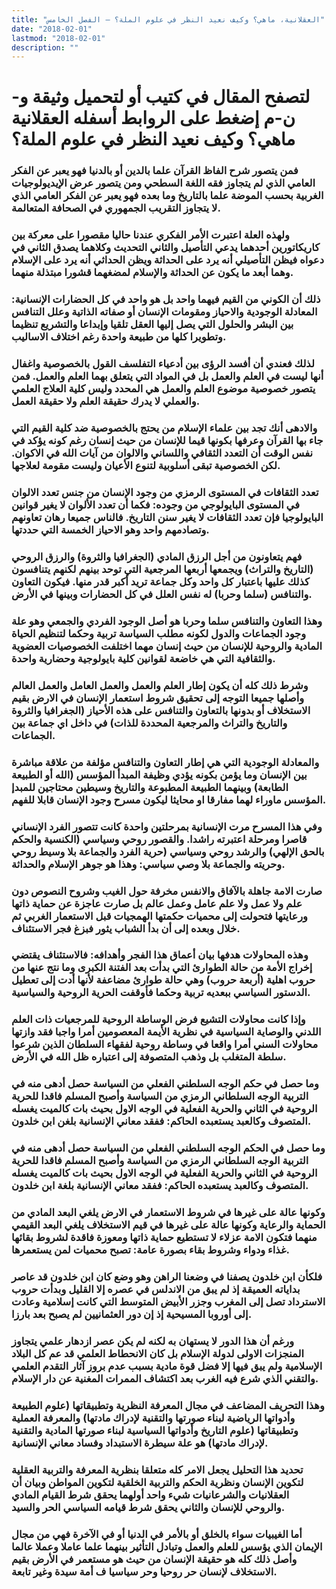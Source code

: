```yaml
---
title: "العقلانية، ماهي؟ وكيف نعيد النظر في علوم الملة؟ – الفصل الخامس"
date: "2018-02-01"
lastmod: "2018-02-01"
description: ""
---
```

# **لتصفح المقال في كتيب أو لتحميل وثيقة و-ن-م إضغط على الروابط أسفله** **العقلانية ماهي؟ وكيف نعيد النظر في علوم الملة؟**

### فمن يتصور شرح الفاظ القرآن علما بالدين أو بالدنيا فهو يعبر عن الفكر العامي الذي لم يتجاوز فقه اللغة السطحي ومن يتصور عرض الإيديولوجيات الغربية بحسب الموضة علما بالتاريخ وما بعده فهو يعبر عن الفكر العامي الذي لا يتجاوز التقريب الجمهوري في الصحافة المتعالمة.

### ولهذه العلة اعتبرت الأمر الفكري عندنا حاليا مقصورا على معركة بين كاريكاتورين أحدهما يدعي التأصيل والثاني التحديث وكلاهما يصدق الثاني في دعواه فيظن التأصيلي أنه يرد على الحداثة ويظن الحداثي أنه يرد على الإسلام وهما أبعد ما يكون عن الحداثة والإسلام لمضغهما قشورا مبتذلة منهما.

### ذلك أن الكوني من القيم فيهما واحد بل هو واحد في كل الحضارات الإنسانية: المعادلة الوجودية والاحياز ومقومات الإنسان أو صفاته الذاتية وعلل التنافس بين البشر والحلول التي يصل إليها العقل تلقيا وإبداعا والتشريع تنظيما وتطويرا كلها من طبيعة واحدة رغم اختلاف الاساليب.

### لذلك فعندي أن أفسد الرؤى بين أدعياء التفلسف القول بالخصوصية واغفال أنها ليست في العلم والعمل بل في المواد التي يتعلق بهما العلم والعمل. فمن يتصور خصوصية موضوع العلم والعمل هي المحدد وليس كلية العلاج العلمي والعملي لا يدرك حقيقة العلم ولا حقيقة العمل.

### والادهى أنك تجد بين علماء الإسلام من يحتج بالخصوصية ضد كلية القيم التي جاء بها القرآن وعرفها بكونها قيما للإنسان من حيث إنسان رغم كونه يؤكد في نفس الوقت أن التعدد الثقافي واللساني والالوان من آيات الله في الاكوان. لكن الخصوصية تبقى أسلوبية لتنوع الأعيان وليست مقومة لعلاجها.

### تعدد الثقافات في المستوى الرمزي من وجود الإنسان من جنس تعدد الالوان في المستوى البايولوجي من وجوده: فكما أن تعدد الألوان لا يغير قوانين البايولوجيا فإن تعدد الثقافات لا يغير سنن التاريخ. فالناس جميعا رهان تعاونهم وتصادمهم واحد وهو الاحياز الخمسة التي حددتها.

### فهم يتعاونون من أجل الرزق المادي (الجغرافيا والثروة) والرزق الروحي (التاريخ والتراث) ويجمعها أربعها المرجعية التي توحد بينهم لكنهم يتنافسون كذلك عليها باعتبار كل واحد وكل جماعة تريد أكبر قدر منها. فيكون التعاون والتنافس (سلما وحربا) له نفس العلل في كل الحضارات وبينها في الأرض.

### وهذا التعاون والتنافس سلما وحربا هو أصل الوجود الفردي والجمعي وهو علة وجود الجماعات والدول لكونه مطلب السياسة تربية وحكما لتنظيم الحياة المادية والروحية للإنسان من حيث إنسان مهما اختلفت الخصوصيات العضوية والثقافية التي هي خاضعة لقوانين كلية بايولوجية وحضارية واحدة.

### وشرط ذلك كله أن يكون إطار العلم والعمل والعمل العامل والعمل العالم وأصلها جميعا التوجه إلى تحقيق شروط استعمار الإنسان في الارض بقيم الاستخلاف أو بدونها بالتعاون والتنافس على هذه الأحياز (الجغرافيا والثروة والتاريخ والتراث والمرجعية المحددة للذات) في داخل اي جماعة بين الجماعات.

### والمعادلة الوجودية التي هي إطار التعاون والتنافس مؤلفة من علاقة مباشرة بين الإنسان وما يؤمن بكونه يؤدي وظيفة المبدأ المؤسس (الله أو الطبيعة الطابعة) وبينهما الطبيعة المطبوعة والتاريخ وسيطين محتاجين للمبدإ المؤسس ماوراء لهما مفارقا او محايثا ليكون مسرح وجود الإنسان قابلا للفهم.

### وفي هذا المسرح مرت الإنسانية بمرحلتين واحدة كانت تتصور الفرد الإنساني قاصرا ومرحلة اعتبرته راشدا. والقصور روحي وسياسي (الكنسية والحكم بالحق الإلهي) والرشد روحي وسياسي (حرية الفرد والجماعة بلا وسيط روحي وحريته والجماعة بلا وصي سياسي: وهذا هو جوهر الإسلام والحداثة.

### صارت الامة جاهلة بالآفاق والانفس مخرفة حول الغيب وشروح النصوص دون علم ولا عمل ولا علم عامل وعمل عالم بل صارت عاجزة عن حماية ذاتها ورعايتها فتحولت إلى محميات حكمتها الهمجيات قبل الاستعمار الغربي ثم خلال وبعده إلى أن بدأ الشباب يثور فبزغ فجر الاستئناف.

### وهذه المحاولات هدفها بيان أعماق هذا الفجر وأهدافه: فالاستئناف يقتضي إخراج الأمة من حالة الطوارئ التي بدأت بعد الفتنة الكبرى وما نتج عنها من حروب اهلية (أربعة حروب) وهي حالة طوارئ مضاعفة لأنها أدت إلى تعطيل الدستور السياسي ببعديه تربية وحكما فأوقفت الحرية الروحية والسياسية.

### وإذا كانت محاولات التشيع فرض الوساطة الروحية للمرجعيات ذات العلم اللدني والوصاية السياسية في نظرية الأيمة المعصومين أمرا واجبا فقد وازتها محاولات السني أمرا واقعا في وساطة روحية لفقهاء السلطان الذين شرعوا سلطة المتغلب بل وذهب المتصوفة إلى اعتباره ظل الله في الأرض.

### وما حصل في حكم الوجه السلطني الفعلي من السياسة حصل أدهى منه في التربية الوجه السلطاني الرمزي من السياسة وأصبح المسلم فاقدا للحرية الروحية في الثاني والحرية الفعلية في الوجه الاول بحيث بات كالميت يغسله المتصوف وكالعبد يستعبده الحاكم: ففقد معاني الإنسانية بلغن ابن خلدون.

### وما حصل في الحكم الوجه السلطني الفعلي من السياسة حصل أدهى منه في التربية الوجه السلطاني الرمزي من السياسة وأصبح المسلم فاقدا للحرية الروحية في الثاني والحرية الفعلية في الوجه الاول بحيث بات كالميت يغسله المتصوف وكالعبد يستعبده الحاكم: ففقد معاني الإنسانية بلغة ابن خلدون.

### وكونها عالة على غيرها في شروط الاستعمار في الارض يلغي البعد المادي من الحماية والرعاية وكونها عالة على غيرها في قيم الاستخلاف يلغي البعد القيمي منهما فتكون الامة عزلاء لا تستطيع حماية ذاتها ومعوزة فاقدة لشروط بقائها غذاء ودواء وشروط بقاء بصورة عامة: تصبح محميات لمن يستعمرها.

### فلكأن ابن خلدون يصفنا في وضعنا الراهن وهو وضع كان ابن خلدون قد عاصر بداياته العميقة إذ لم يبق من الاندلس في عصره إلا القليل وبدأت حروب الاسترداد تصل إلى المغرب وجزر الأبيض المتوسط التي كانت إسلامية وعادت إلى أوروبا المسيحية إذ إن دور العثمانيين لم يصبح بعد بارزا.

### ورغم أن هذا الدور لا يستهان به لكنه لم يكن عصر ازدهار علمي يتجاوز المنجزات الاولى لدولة الإسلام بل كان الانحطاط العلمي قد عم كل البلاد الإسلامية ولم يبق فيها إلا فضل قوة مادية بسبب عدم بروز آثار التقدم العلمي والتقني الذي شرع فيه الغرب بعد اكتشاف الممرات المغنية عن دار الإسلام.

### وهذا التحريف المضاعف في مجال المعرفة النظرية وتطبيقاتها (علوم الطبيعة وأدواتها الرياضية لبناء صورتها والتقنية لإدراك مادتها) والمعرفة العملية وتطبيقاتها (علوم التاريخ وأدواتها السياسية لبناء صورتها المادية والتقنية لإدراك مادتها) هو علة سيطرة الاستبداد وفساد معاني الإنسانية.

### تحديد هذا التحليل يجعل الامر كله متعلقا بنظرية المعرفة والتربية العقلية لتكوين الإنسان ونظرية الحكم والتربية الخلقية لتكوين المواطن وبيان أن العقلانيات والشرعانيات شيء واحد أولهما يحقق شرط القيام المادي والروحي للإنسان والثاني يحقق شرط قيامه السياسي الحر والسيد.

### أما الغيبيات سواء بالخلق أو بالأمر في الدنيا أو في الآخرة فهي من مجال الإيمان الذي يؤسس للعلم والعمل وتبادل التأثير بينهما علما عاملا وعملا عالما وأصل ذلك كله هو حقيقة الإنسان من حيث هو مستعمر في الأرض بقيم الاستخلاف لإنسان حر روحيا وحر سياسيا ف أمة سيدة وغير تابعة.

###
